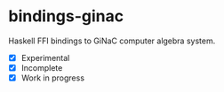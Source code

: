 # bindings-ginac

Haskell FFI bindings to GiNaC computer algebra system.

- [x] Experimental
- [x] Incomplete
- [x] Work in progress

